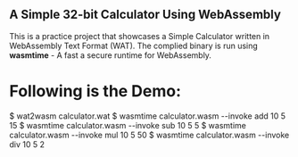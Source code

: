 ## A Simple 32-bit Calculator Using WebAssembly

This is a practice project that showcases a Simple Calculator written in WebAssembly Text Format (WAT). The complied binary is run using **wasmtime** - A fast a secure runtime for WebAssembly.

# Following is the Demo:

<your-project-directory>$ wat2wasm calculator.wat 
<your-project-directory>$ wasmtime calculator.wasm --invoke add 10 5
15
<your-project-directory>$ wasmtime calculator.wasm --invoke sub 10 5
5
<your-project-directory>$ wasmtime calculator.wasm --invoke mul 10 5
50
<your-project-directory>$ wasmtime calculator.wasm --invoke div 10 5
2
